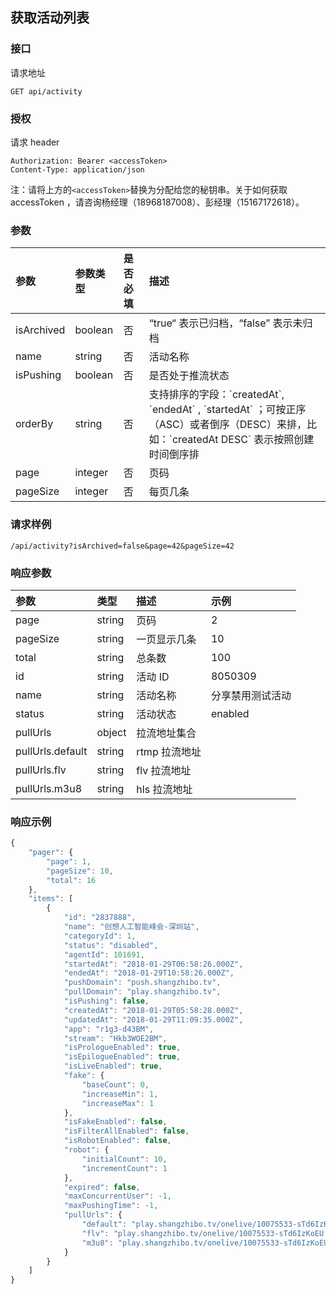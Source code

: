## 获取活动列表

### 接口

请求地址

```
GET api/activity
```

### 授权

请求 header

```
Authorization: Bearer <accessToken>
Content-Type: application/json
```

注：请将上方的`<accessToken>`替换为分配给您的秘钥串。关于如何获取 accessToken ，请咨询杨经理（18968187008）、彭经理（15167172618）。

### 参数

| 参数       | 参数类型 | 是否必填 | 描述                                                                                                                                              |
| :--------- | :------- | :------- | :------------------------------------------------------------------------------------------------------------------------------------------------ |
| isArchived | boolean  | 否       | “true“ 表示已归档，“false” 表示未归档                                                                                                             |
| name       | string   | 否       | 活动名称                                                                                                                                          |
| isPushing  | boolean  | 否       | 是否处于推流状态                                                                                                                                  |
| orderBy    | string   | 否       | 支持排序的字段：\`createdAt\`, \`endedAt\` , \`startedAt\` ；可按正序（ASC）或者倒序（DESC）来排，比如：\`createdAt DESC\` 表示按照创建时间倒序排 |
| page       | integer  | 否       | 页码                                                                                                                                              |
| pageSize   | integer  | 否       | 每页几条                                                                                                                                          |

### 请求样例

```
/api/activity?isArchived=false&page=42&pageSize=42
```

### 响应参数

| 参数             | 类型   | 描述          | 示例             |
| :--------------- | :----- | :------------ | :--------------- |
| page             | string | 页码          | 2                |
| pageSize         | string | 一页显示几条  | 10               |
| total            | string | 总条数        | 100              |
| id               | string | 活动 ID       | 8050309          |
| name             | string | 活动名称      | 分享禁用测试活动 |
| status           | string | 活动状态      | enabled          |
| pullUrls         | object | 拉流地址集合  |
| pullUrls.default | string | rtmp 拉流地址 |
| pullUrls.flv     | string | flv 拉流地址  |
| pullUrls.m3u8    | string | hls 拉流地址  |

### 响应示例

```js
{
    "pager": {
        "page": 1,
        "pageSize": 10,
        "total": 16
    },
    "items": [
        {
            "id": "2837888",
            "name": "创想人工智能峰会-深圳站",
            "categoryId": 1,
            "status": "disabled",
            "agentId": 101691,
            "startedAt": "2018-01-29T06:58:26.000Z",
            "endedAt": "2018-01-29T10:58:26.000Z",
            "pushDomain": "push.shangzhibo.tv",
            "pullDomain": "play.shangzhibo.tv",
            "isPushing": false,
            "createdAt": "2018-01-29T05:58:28.000Z",
            "updatedAt": "2018-01-29T11:09:35.000Z",
            "app": "r1g3-d43BM",
            "stream": "Hkb3WOE2BM",
            "isPrologueEnabled": true,
            "isEpilogueEnabled": true,
            "isLiveEnabled": true,
            "fake": {
                "baseCount": 0,
                "increaseMin": 1,
                "increaseMax": 1
            },
            "isFakeEnabled": false,
            "isFilterAllEnabled": false,
            "isRobotEnabled": false,
            "robot": {
                "initialCount": 10,
                "incrementCount": 1
            },
            "expired": false,
            "maxConcurrentUser": -1,
            "maxPushingTime": -1,
            "pullUrls": {
                "default": "play.shangzhibo.tv/onelive/10075533-sTd6IzKoEU",
                "flv": "play.shangzhibo.tv/onelive/10075533-sTd6IzKoEU.flv",
                "m3u8": "play.shangzhibo.tv/onelive/10075533-sTd6IzKoEU.m3u8"
            }
        }
    ]
}
```
